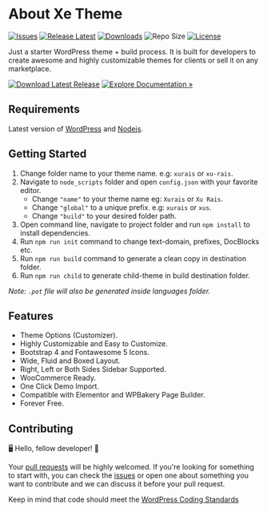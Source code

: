 # About Xe Theme

[![Issues](https://img.shields.io/github/issues/zohaib87/xe-theme)](https://github.com/zohaib87/xe-theme/issues)
[![Release Latest](https://img.shields.io/github/v/release/zohaib87/xe-theme?color=yellowgreen)](https://github.com/zohaib87/xe-theme/releases/latest)
[![Downloads](https://img.shields.io/github/downloads/zohaib87/xe-theme/total)](https://github.com/zohaib87/xe-theme/releases/latest)
![Repo Size](https://img.shields.io/github/repo-size/zohaib87/xe-theme.svg)
[![License](https://img.shields.io/github/license/zohaib87/xe-theme)](https://github.com/zohaib87/xe-theme/blob/master/LICENSE.md)

Just a starter WordPress theme + build process. It is built for developers to create awesome and highly customizable themes for clients or sell it on any marketplace.

[![Download Latest Release](https://img.shields.io/badge/Download_Latest_Release-blue?style=for-the-badge)](https://github.com/zohaib87/xe-theme/releases/latest/download/xe-theme.zip)
[![Explore Documentation »](https://img.shields.io/badge/Explore_Documentation-282a2e?style=for-the-badge)](https://zohaib87.github.io/xe-theme)

## Requirements

Latest version of [WordPress](https://wordpress.org/) and [Nodejs](https://nodejs.org/en/).

## Getting Started

1. Change folder name to your theme name. e.g: `xurais` or `xu-rais`.
2. Navigate to `node_scripts` folder and open `config.json` with your favorite editor.
    - Change `"name"` to your theme name eg: `Xurais` or `Xu Rais`.
    - Change `"global"` to a unique prefix. e.g: `xurais` or `xus`.
    - Change `"build"` to your desired folder path.
3. Open command line, navigate to project folder and run `npm install` to install dependencies.
4. Run `npm run init` command to change text-domain, prefixes, DocBlocks etc.
5. Run `npm run build` command to generate a clean copy in destination folder.
6. Run `npm run child` to generate child-theme in build destination folder.

*Note: `.pot` file will also be generated inside languages folder.*

## Features

* Theme Options (Customizer).
* Highly Customizable and Easy to Customize.
* Bootstrap 4 and Fontawesome 5 Icons.
* Wide, Fluid and Boxed Layout.
* Right, Left or Both Sides Sidebar Supported.
* WooCommerce Ready.
* One Click Demo Import.
* Compatible with Elementor and WPBakery Page Builder.
* Forever Free.

## Contributing

🖥️ Hello, fellow developer! 🙂

Your [pull requests](https://github.com/zohaib87/xe-theme/pulls) will be highly welcomed. If you're looking for something to start with, you can check the [issues](https://github.com/zohaib87/xe-theme/issues) or open one about something you want to contribute and we can discuss it before your pull request.

Keep in mind that code should meet the [WordPress Coding Standards](https://developer.wordpress.org/coding-standards/wordpress-coding-standards/)
